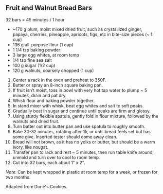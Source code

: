 ## Fruit and Walnut Bread Bars

32 bars = 45 minutes / 1 hour

* ~170 g plum, moist mixed dried fruit, such as crystallized ginger, papaya, cherries, pineapple, apricots, figs, etc in bite-size pieces (~ 1 cup)
* 136 g all-purpose flour (1 cup)
* 1 1/4 tsp baking powder
* 3 large egg whites, at room temp
* 1/4 tsp fine sea salt
* 100 g sugar (1/2 cup)
* 120 g walnuts, coarsely chopped (1 cup)

1. Center a rack in the oven and preheat to 350F.
2. Butter or spray an 8-inch square baking pan.
3. If fruit isn't moist, toss in bowl with very hot tap water to plump ~ 5 minutes, drain and pat dry.
4. Whisk flour and baking powder together.
5. In stand mixer with whisk, beat egg whites and salt to soft peaks.
6. Gradually beat in sugar and continue until peaks are firm and glossy.
7. Using sturdy flexible spatula, gently fold in flour mixture, followed by the walnuts and dried fruit.
8. Turn batter out into butter pan and use spatula to roughly smooth.
9. Bake 30-32 minutes, rotating after 15, or until bread feels set but has some give. Inserted tester should come away clean.
10. Bread will not brown, as it has no yolks or butter, but should be a warm ivory, like nougat.
11. Transfer pan to rack and rest ~ 5 minutes, then run table knife around, unmold and turn over to cool to room temp.
12. Cut into 32 bars, each about 1" x 2".

*Note*: Can be kept wrapped in plastic at room temp for a week, or frozen for two months.

Adapted from Dorie's Cookies.

